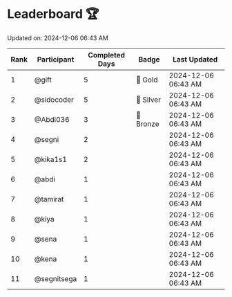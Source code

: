 # Leaderboard 🏆

Updated on: 2024-12-06 06:43 AM

| Rank | Participant       | Completed Days | Badge      | Last Updated         |
|------|-------------------|----------------|------------|----------------------|
| 1    | @gift             | 5              | 🏅 Gold     | 2024-12-06 06:43 AM |
| 2    | @sidocoder        | 5              | 🥈 Silver   | 2024-12-06 06:43 AM |
| 3    | @Abdi036          | 3              | 🥉 Bronze   | 2024-12-06 06:43 AM |
| 4    | @segni            | 2              |            | 2024-12-06 06:43 AM |
| 5    | @kika1s1          | 2              |            | 2024-12-06 06:43 AM |
| 6    | @abdi             | 1              |            | 2024-12-06 06:43 AM |
| 7    | @tamirat          | 1              |            | 2024-12-06 06:43 AM |
| 8    | @kiya             | 1              |            | 2024-12-06 06:43 AM |
| 9    | @sena             | 1              |            | 2024-12-06 06:43 AM |
| 10   | @kena             | 1              |            | 2024-12-06 06:43 AM |
| 11   | @segnitsega       | 1              |            | 2024-12-06 06:43 AM |
